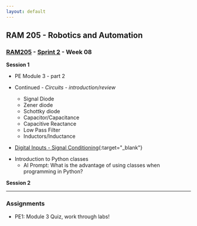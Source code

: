 ```yaml
---
layout: default
---
```


## RAM 205 - Robotics and Automation

### [RAM205](../../) - [Sprint 2](../) - Week 08 

**Session 1**

- PE Module 3 - part 2

- Continued - *Circuits - introduction/review*
  - Signal Diode
  - Zener diode
  - Schottky diode
  - Capacitor/Capacitance
  - Capacitive Reactance
  - Low Pass Filter
  - Inductors/Inductance
  
- [Digital Inputs - Signal Conditioning](RAM205.DigitalInputs.SignalConditioning.pdf){:target="_blank"}

<!-- - [Signal Conditioning - worksheet](SignalConditioning-worksheet.docx){:target="_blank"} -->

- Introduction to Python classes
  - AI Prompt: What is the advantage of using classes when programming in Python?

**Session 2**

<!-- - Introduction to Python classes
- AI Prompt: What is the advantage of using classes when programming in Python?
 
- Dog class
- Here's a great reference with even more on a Dog class example.
    - [Object-Oriented Programming (OOP) in Python 3](https://realpython.com/python3-object-oriented-programming/){:target="_blank"}
- LED class - interface planning
    - Review your RAM155 piRover solution (~/piRover/workingP03)
    - Locate your piRover_led.py module
    - Identify the properties and methods for a single LED
    - Edit [this text document](LED.txt){:target="_blank"} and list.
    - Are there other methods that we should include in our class?
    - Be sure to include any required or optional parameters when defining LED methods. -->


---

### Assignments
- PE1: Module 3 Quiz, work through labs!

<!-- - Signal Conditioning Worksheet -->

<!-- ~LED.py - LED as a class~  -->


  
